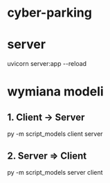 # cyber-parking




# server

uvicorn server:app --reload




# wymiana modeli


## 1. Client -> Server

py -m script_models client server


## 2. Server => Client

py -m script_models server client
